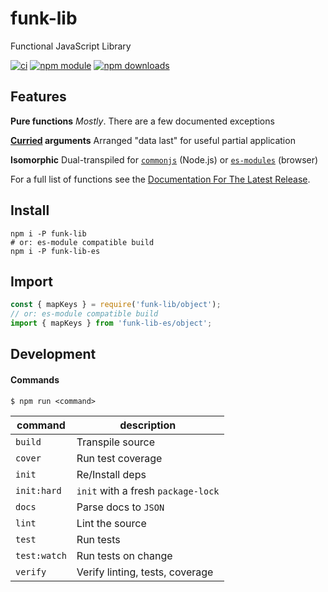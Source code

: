 # funk-lib

Functional JavaScript Library

[![ci](https://img.shields.io/circleci/project/github/colbydauph/funk-lib/master.svg)](https://circleci.com/gh/colbydauph/funk-lib/tree/master)
[![npm module](https://badge.fury.io/js/funk-lib.svg)](https://www.npmjs.org/package/funk-lib)
[![npm downloads](https://img.shields.io/npm/dw/funk-lib.svg)](https://www.npmjs.org/package/funk-lib)

## Features

**Pure functions**
*Mostly*. There are a few documented exceptions

**[Curried](https://ramdajs.com/docs/#curry) arguments**
Arranged "data last" for useful partial application

**Isomorphic**
Dual-transpiled for [`commonjs`](https://www.npmjs.com/package/funk-lib) (Node.js) or [`es-modules`](https://www.npmjs.com/package/funk-lib-es) (browser)

For a full list of functions see the [Documentation For The Latest Release](https://funk-lib.com).


## Install
```shell
npm i -P funk-lib
# or: es-module compatible build
npm i -P funk-lib-es
```

## Import
```javascript
const { mapKeys } = require('funk-lib/object');
// or: es-module compatible build
import { mapKeys } from 'funk-lib-es/object';
```


## Development

#### Commands

`$ npm run <command>`

| command      | description   |
|--------------|---------------|
| `build`      | Transpile source |
| `cover`      | Run test coverage |
| `init`       | Re/Install deps |
| `init:hard`  | `init` with a fresh `package-lock` |
| `docs`       | Parse docs to `JSON` |
| `lint`       | Lint the source |
| `test`       | Run tests |
| `test:watch` | Run tests on change |
| `verify`     | Verify linting, tests, coverage |